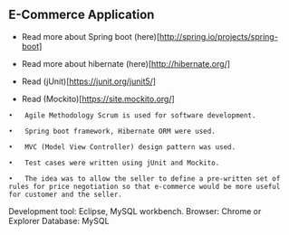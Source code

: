 ## E-Commerce Application

- Read more about Spring boot (here)[http://spring.io/projects/spring-boot]
- Read more about hibernate (here)[http://hibernate.org/]

- Read (jUnit)[https://junit.org/junit5/]
- Read (Mockito)[https://site.mockito.org/]

```
•	Agile Methodology Scrum is used for software development.

•	Spring boot framework, Hibernate ORM were used.

•	MVC (Model View Controller) design pattern was used.

•	Test cases were written using jUnit and Mockito.

•	The idea was to allow the seller to define a pre-written set of rules for price negotiation so that e-commerce would be more useful for customer and the seller.
```

Development tool: Eclipse, MySQL workbench.
Browser: Chrome or Explorer
Database: MySQL
